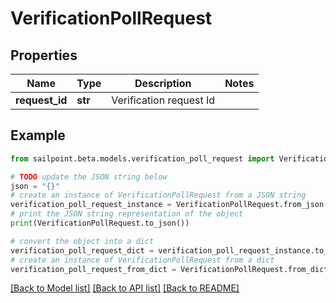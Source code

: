 # VerificationPollRequest


## Properties

Name | Type | Description | Notes
------------ | ------------- | ------------- | -------------
**request_id** | **str** | Verification request Id | 

## Example

```python
from sailpoint.beta.models.verification_poll_request import VerificationPollRequest

# TODO update the JSON string below
json = "{}"
# create an instance of VerificationPollRequest from a JSON string
verification_poll_request_instance = VerificationPollRequest.from_json(json)
# print the JSON string representation of the object
print(VerificationPollRequest.to_json())

# convert the object into a dict
verification_poll_request_dict = verification_poll_request_instance.to_dict()
# create an instance of VerificationPollRequest from a dict
verification_poll_request_from_dict = VerificationPollRequest.from_dict(verification_poll_request_dict)
```
[[Back to Model list]](../README.md#documentation-for-models) [[Back to API list]](../README.md#documentation-for-api-endpoints) [[Back to README]](../README.md)


